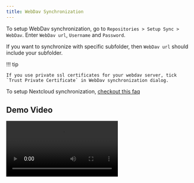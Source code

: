 ```yaml
---
title: WebDav Synchronization
---
```


To setup WebDav synchronization, go to `Repositories > Setup Sync > WebDav`. Enter `WebDav url`, `Username` and `Password`.

If you want to synchronize with specific subfolder, then `WebDav url` should include your subfolder.

!!! tip

    If you use private ssl certificates for your webdav server, tick `Trust Private Certificate` in WebDav synchronization dialog.


To setup Nextcloud synchronization, [checkout this faq](../../frequently-asked-questions.md#how-to-use-nextcloud-synchronization-)
## Demo Video

<video controls>
  <source src="/assets/videos/webdav.webm" type="video/webm"/>
Your browser does not support the video tag.
</video>